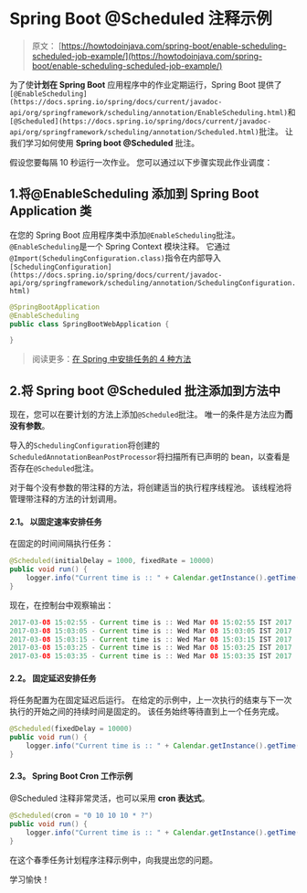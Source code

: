 # Spring Boot @Scheduled 注释示例

> 原文： [https://howtodoinjava.com/spring-boot/enable-scheduling-scheduled-job-example/](https://howtodoinjava.com/spring-boot/enable-scheduling-scheduled-job-example/)

为了使**计划在 Spring Boot** 应用程序中的作业定期运行，Spring Boot 提供了`[@EnableScheduling](https://docs.spring.io/spring/docs/current/javadoc-api/org/springframework/scheduling/annotation/EnableScheduling.html)`和`[@Scheduled](https://docs.spring.io/spring/docs/current/javadoc-api/org/springframework/scheduling/annotation/Scheduled.html)`批注。 让我们学习如何使用 **Spring boot @Scheduled** 批注。

假设您要每隔 10 秒运行一次作业。 您可以通过以下步骤实现此作业调度：

## 1.将@EnableScheduling 添加到 Spring Boot Application 类

在您的 Spring Boot 应用程序类中添加`@EnableScheduling`批注。 `@EnableScheduling`是一个 Spring Context 模块注释。 它通过`@Import(SchedulingConfiguration.class)`指令在内部导入`[SchedulingConfiguration](https://docs.spring.io/spring/docs/current/javadoc-api/org/springframework/scheduling/annotation/SchedulingConfiguration.html)`

```java
@SpringBootApplication
@EnableScheduling
public class SpringBootWebApplication {

}

```

> 阅读更多：[在 Spring 中安排任务的 4 种方法](https://howtodoinjava.com/spring-core/4-ways-to-schedule-tasks-in-spring-3-scheduled-example/)

## 2.将 Spring boot @Scheduled 批注添加到方法中

现在，您可以在要计划的方法上添加`@Scheduled`批注。 唯一的条件是方法应为**而没有参数**。

导入的`SchedulingConfiguration`将创建的`ScheduledAnnotationBeanPostProcessor`将扫描所有已声明的 bean，以查看是否存在`@Scheduled`批注。

对于每个没有参数的带注释的方法，将创建适当的执行程序线程池。 该线程池将管理带注释的方法的计划调用。

#### 2.1。 以固定速率安排任务

在固定的时间间隔执行任务：

```java
@Scheduled(initialDelay = 1000, fixedRate = 10000)
public void run() {
	logger.info("Current time is :: " + Calendar.getInstance().getTime());
}

```

现在，在控制台中观察输出：

```java
2017-03-08 15:02:55 - Current time is :: Wed Mar 08 15:02:55 IST 2017
2017-03-08 15:03:05 - Current time is :: Wed Mar 08 15:03:05 IST 2017
2017-03-08 15:03:15 - Current time is :: Wed Mar 08 15:03:15 IST 2017
2017-03-08 15:03:25 - Current time is :: Wed Mar 08 15:03:25 IST 2017
2017-03-08 15:03:35 - Current time is :: Wed Mar 08 15:03:35 IST 2017

```

#### 2.2。 固定延迟安排任务

将任务配置为在固定延迟后运行。 在给定的示例中，上一次执行的结束与下一次执行的开始之间的持续时间是固定的。 该任务始终等待直到上一个任务完成。

```java
@Scheduled(fixedDelay = 10000)
public void run() {
	logger.info("Current time is :: " + Calendar.getInstance().getTime());
}

```

#### 2.3。 Spring Boot Cron 工作示例

@Scheduled 注释非常灵活，也可以采用 **cron 表达式**。

```java
@Scheduled(cron = "0 10 10 10 * ?")
public void run() {
	logger.info("Current time is :: " + Calendar.getInstance().getTime());
}

```

在这个春季任务计划程序注释示例中，向我提出您的问题。

学习愉快！